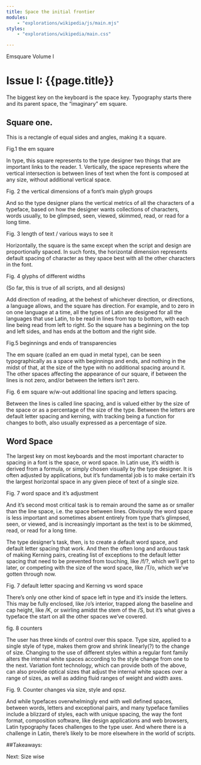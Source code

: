 ```yaml
---
title: Space the initial frontier
modules:
    - "explorations/wikipedia/js/main.mjs"
styles:
    - "explorations/wikipedia/main.css"

---
```


Emsquare Volume I

# Issue I: {{page.title}}

The biggest key on the keyboard is the space key. Typography starts there and its parent space, the “imaginary” em square.

## Square one.

This is a rectangle of equal sides and angles, making it a square.

Fig.1 the em square

In type, this square represents to the type designer two things that are important links to the reader. 1. Vertically, the space represents where the vertical intersection is between lines of text when the font is composed at any size, without additional vertical space.

Fig. 2 the vertical dimensions of a font’s main glyph groups

And so the type designer plans the vertical metrics of all the characters of a typeface, based on how the designer wants collections of characters, words usually, to be glimpsed, seen, viewed, skimmed, read, or read for a long time.

Fig. 3 length of text / various ways to see it

Horizontally, the square is the same except when the script and design are proportionally spaced. In such fonts, the horizontal dimension represents default spacing of character as they space best with all the other characters in the font.

Fig. 4 glyphs of different widths

(So far, this is true of all scripts, and all designs)


Add direction of reading, at the behest of whichever direction, or directions, a language allows, and the square has direction. For example, and to zero in on one language at a time, all the types of Latin are designed for all the languages that use Latin, to be read in lines from top to bottom, with each line being read from left to right. So the square has a beginning on the top and left sides, and has ends at the bottom and the right side.

Fig.5 beginnings and ends of transparencies

The em square (called an em quad in metal type), can be seen typographically as a space with beginnings and ends, and nothing in the midst of that, at the size of the type with no additional spacing around it. The other spaces affecting the appearance of our square, if between the lines is not zero, and/or between the letters isn’t zero.

Fig. 6 em square w/w-out additional line spacing and letters spacing.

Between the lines is called line spacing, and is valued either by the size of the space or as a percentage of the size of the type. Between the letters are default letter spacing and kerning, with tracking being a function for changes to both, also usually expressed as a percentage of size.

## Word Space

The largest key on most keyboards and the most important character to spacing in a font is the space, or word space. In Latin use, it’s width is derived from a formula, or simply chosen visually by the type designer. It is often adjusted by applications, but it’s fundamental job is to make certain it’s the largest horizontal space in any given piece of text of a single size.

Fig. 7 word space and it’s adjustment

And it’s second most critical task is to remain around the same as or smaller than the line space, i.e. the space between lines. Obviously the word space is less important and sometimes absent entirely from type that’s glimpsed, seen, or viewed, and is increasingly important as the text is to be skimmed, read, or read for a long time.

The type designer’s task, then, is to create a default word space, and default letter spacing that work. And then the often long and arduous task of making Kerning pairs, creating list of exceptions to the default letter spacing that need to be prevented from touching, like /f/?, which we’ll get to later, or competing with the size of the word space, like /T/o, which we’ve gotten through now.

Fig. 7 default letter spacing and Kerning vs word space

There’s only one other kind of space left in type and it’s inside the letters. This may be fully enclosed, like /o’s interior, trapped along the baseline and cap height, like /K, or swirling amidst the stem of the /S, but it’s what gives a typeface the start on all the other spaces we’ve covered.

fig. 8 counters

The user has three kinds of control over this space. Type size, applied to a single style of type, makes them grow and shrink linearly(?) to the change of size. Changing to the use of different styles within a regular font family alters the internal white spaces according to the style change from one to the next. Variation font technology, which can provide both of the above, can also provide optical sizes that adjust the internal white spaces over a range of sizes, as well as adding fluid ranges of weight and width axes.

Fig. 9. Counter changes via size, style and opsz.

And while typefaces overwhelmingly end with well defined spaces, between words, letters and exceptional pairs, and many typeface families include a blizzard of styles, each with unique spacing, the way the font format, composition software, like design applications and web browsers, Latin typography faces challenges to the type user. And where there is a challenge in Latin, there’s likely to be more elsewhere in the world of scripts.

##Takeaways:

Next: Size wise
